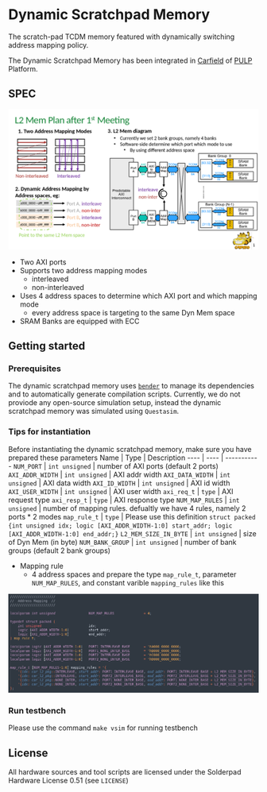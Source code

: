 # Dynamic Scratchpad Memory

The scratch-pad TCDM memory featured with dynamically switching address mapping policy. 

The Dynamic Scratchpad Memory has been integrated in [Carfield](https://github.com/pulp-platform/carfield) of [PULP](https://github.com/pulp-platform) Platform.

## SPEC
![Specification](/doc/figure/Spec_L2_Mem.png)
- Two AXI ports
- Supports two address mapping modes
  - interleaved
  - non-interleaved
- Uses 4 address spaces to determine which AXI port and which mapping mode
  - every address space is targeting to the same Dyn Mem space
- SRAM Banks are equipped with ECC 

## Getting started

### Prerequisites

The dynamic scratchpad memory uses [`bender`](https://github.com/pulp-platform/bender) to manage its dependencies and to automatically generate compilation scripts. Currently, we do not proviode any open-source simulation setup, instead the dynamic scratchpad memory was simulated using `Questasim`.


### Tips for instantiation

Before instantiating the dynamic scratchpad memory, make sure you have prepared these parameters
Name | Type | Description
---- | ---- | -----------
`NUM_PORT` | `int unsigned` | number of AXI ports (default 2 ports)
`AXI_ADDR_WIDTH` | `int unsigned` | AXI addr width
`AXI_DATA_WIDTH` | `int unsigned` | AXI data width
`AXI_ID_WIDTH` | `int unsigned` | AXI id width
`AXI_USER_WIDTH` | `int unsigned` | AXI user width
`axi_req_t` | `type` | AXI request type
`axi_resp_t` | `type` | AXI response type
`NUM_MAP_RULES` | `int unsigned` | number of mapping rules. defualtly we have 4 rules, namely 2 ports * 2 modes
`map_rule_t` | `type` | Please use this definition `struct packed {int unsigned idx; logic [AXI_ADDR_WIDTH-1:0] start_addr; logic [AXI_ADDR_WIDTH-1:0] end_addr;}`
`L2_MEM_SIZE_IN_BYTE` | `int unsigned` | size of Dyn Mem (in byte)
`NUM_BANK_GROUP` | `int unsigned` | number of bank groups (default 2 bank groups)

- Mapping rule
  - 4 address spaces and prepare the type `map_rule_t`, parameter `NUM_MAP_RULES`, and constant varible `mapping_rules`  like this 

![prepare address mapping](/doc/figure/addr_map_prepare.png)

### Run testbench
Please use the command `make vsim`  for running testbench


## License

All hardware sources and tool scripts are licensed under the Solderpad Hardware License 0.51
(see `LICENSE`)
